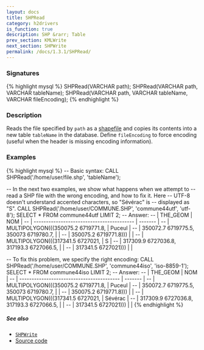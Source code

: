 ```yaml
---
layout: docs
title: SHPRead
category: h2drivers
is_function: true
description: SHP &rarr; Table
prev_section: KMLWrite
next_section: SHPWrite
permalink: /docs/1.3.1/SHPRead/
---
```


### Signatures

{% highlight mysql %}
SHPRead(VARCHAR path);
SHPRead(VARCHAR path, VARCHAR tableName);
SHPRead(VARCHAR path, VARCHAR tableName, VARCHAR fileEncoding);
{% endhighlight %}

### Description

Reads the file specified by `path` as a [shapefile][wiki] and copies its
contents into a new table `tableName` in the database.
Define `fileEncoding` to force encoding (useful when the header is
missing encoding information).

### Examples

{% highlight mysql %}
-- Basic syntax:
CALL SHPRead('/home/user/file.shp', 'tableName');

-- In the next two examples, we show what happens when we attempt to
-- read a SHP file with the wrong encoding, and how to fix it. Here
-- UTF-8 doesn't understand accented characters, so "Sévérac" is
-- displayed as "S".
CALL SHPRead('/home/user/COMMUNE.SHP', 'commune44utf',
             'utf-8');
SELECT * FROM commune44utf LIMIT 2;
-- Answer:
-- |                 THE_GEOM                  |   NOM   |
-- | ----------------------------------------- | ------- |
-- | MULTIPOLYGON(((350075.2 6719771.8,        | Puceul  |
-- |   350072.7 6719775.5, 350073 6719780.7,   |         |
-- |   350075.2 6719771.8)))                   |         |
-- | MULTIPOLYGON(((317341.5 6727021,          | S       |
-- |   317309.9 6727036.8, 317193.3 6727066.5, |         |
-- |   317341.5 6727021)))                     |         |

-- To fix this problem, we specify the right encoding:
CALL SHPRead('/home/user/COMMUNE.SHP', 'commune44iso',
             'iso-8859-1');
SELECT * FROM commune44iso LIMIT 2;
-- Answer:
-- |                 THE_GEOM                  |   NOM   |
-- | ----------------------------------------- | ------- |
-- | MULTIPOLYGON(((350075.2 6719771.8,        | Puceul  |
-- |   350072.7 6719775.5, 350073 6719780.7,   |         |
-- |   350075.2 6719771.8)))                   |         |
-- | MULTIPOLYGON(((317341.5 6727021,          | Sévérac |
-- |   317309.9 6727036.8, 317193.3 6727066.5, |         |
-- |   317341.5 6727021)))                     |         |
{% endhighlight %}

##### See also

* [`SHPWrite`](../SHPWrite)
* <a href="https://github.com/orbisgis/h2gis/blob/master/h2gis-functions/src/main/java/org/h2gis/functions/io/shp/SHPRead.java" target="_blank">Source code</a>

[wiki]: http://en.wikipedia.org/wiki/Shapefile
